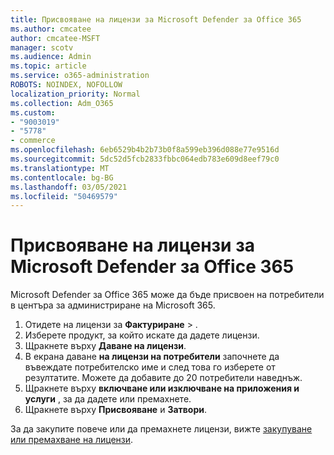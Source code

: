 ```yaml
---
title: Присвояване на лицензи за Microsoft Defender за Office 365
ms.author: cmcatee
author: cmcatee-MSFT
manager: scotv
ms.audience: Admin
ms.topic: article
ms.service: o365-administration
ROBOTS: NOINDEX, NOFOLLOW
localization_priority: Normal
ms.collection: Adm_O365
ms.custom:
- "9003019"
- "5778"
- commerce
ms.openlocfilehash: 6eb6529b4b2b73b0f8a599eb396d088e77e9516d
ms.sourcegitcommit: 5dc52d5fcb2833fbbc064edb783e609d8eef79c0
ms.translationtype: MT
ms.contentlocale: bg-BG
ms.lasthandoff: 03/05/2021
ms.locfileid: "50469579"
---
```

# <a name="assign-microsoft-defender-for-office-365-licenses"></a>Присвояване на лицензи за Microsoft Defender за Office 365

Microsoft Defender за Office 365 може да бъде присвоен на потребители в центъра за администриране на Microsoft 365.

1. Отидете на лицензи за **Фактуриране**  >  [](https://go.microsoft.com/fwlink/p/?linkid=842264).
2. Изберете продукт, за който искате да дадете лицензи.
3. Щракнете върху **Даване на лицензи**.
4. В екрана даване **на лицензи на потребители**  започнете да въвеждате потребителско име и след това го изберете от резултатите. Можете да добавите до 20 потребители наведнъж.
5. Щракнете върху **включване или изключване на приложения и услуги**  , за да дадете или премахнете.
6. Щракнете върху **Присвояване** и  **Затвори**.

За да закупите повече или да премахнете лицензи, вижте [закупуване или премахване на лицензи](https://docs.microsoft.com/microsoft-365/commerce/licenses/buy-licenses#buy-or-remove-licenses-for-your-business-subscription).